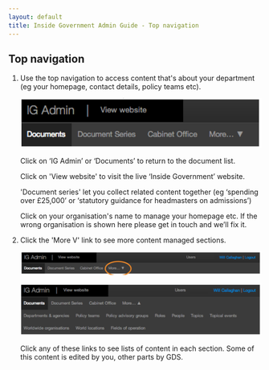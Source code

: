 ```yaml
---
layout: default
title: Inside Government Admin Guide - Top navigation
---
```


## Top navigation

1. Use the top navigation to access content that's about your department (eg your homepage, contact details, policy teams etc). 

	![Top navigation 1](top-navigation-1.png)
	
	Click on ‘IG Admin’ or ‘Documents’ to return to the document list.
	
	Click on 'View website' to visit the live ‘Inside Government’ website.
	
	'Document series' let you collect related content together (eg ‘spending over £25,000’ or ‘statutory guidance for headmasters on admissions’)
	
	Click on your organisation's name to manage your homepage etc. If the wrong organisation is shown here please get in touch and we’ll fix it.
	
	
2. Click the 'More V' link to see more content managed sections.

	![Top navigation 2](top-navigation-2.png)
	
	![Top navigation 3](top-navigation-3.png)
	
	Click any of these links to see lists of content in each section. Some of this content is edited by you, other parts by GDS.
	
	